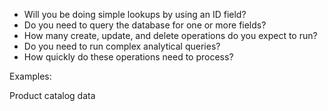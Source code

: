 - Will you be doing simple lookups by using an ID field?
- Do you need to query the database for one or more fields?
- How many create, update, and delete operations do you expect to run?
- Do you need to run complex analytical queries?
- How quickly do these operations need to process?

Examples:

Product catalog data